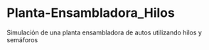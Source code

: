 # Planta-Ensambladora_Hilos
Simulación de una planta ensambladora de autos utilizando hilos y semáforos
